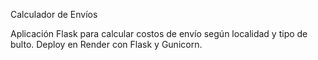 Calculador de Envíos

Aplicación Flask para calcular costos de envío según localidad y tipo de bulto. Deploy en Render con Flask y Gunicorn.


